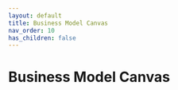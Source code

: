 ```yaml
---
layout: default
title: Business Model Canvas
nav_order: 10
has_children: false
---
```


# Business Model Canvas
<object data="{{ site.url }}{{ site.baseurl }}/assets/business_model_canvas.pdf" width="800" height="630" type="application/pdf"></object>
